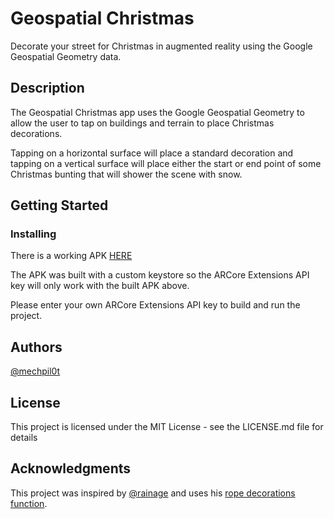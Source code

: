 # Geospatial Christmas

Decorate your street for Christmas in augmented reality using the Google Geospatial Geometry data.

## Description

The Geospatial Christmas app uses the Google Geospatial Geometry to allow the user to tap on buildings and terrain to place Christmas decorations. 

Tapping on a horizontal surface will place a standard decoration and tapping on a vertical surface will place either the start or end point of some Christmas bunting that will shower the scene with snow. 

## Getting Started

### Installing

There is a working APK [HERE](https://drive.google.com/file/d/1HTjnYwqluq2lnT-ahW6gBev8oW0q5j5k/view?usp=sharing)

The APK was built with a custom keystore so the ARCore Extensions API key will only work with the built APK above. 

Please enter your own ARCore Extensions API key to build and run the project. 

## Authors

[@mechpil0t](https://twitter.com/mechpil0t)

## License

This project is licensed under the MIT License - see the LICENSE.md file for details

## Acknowledgments

This project was inspired by [@rainage](https://twitter.com/rainage) and uses his [rope decorations function](https://twitter.com/rainage/status/1713057066326413781). 
